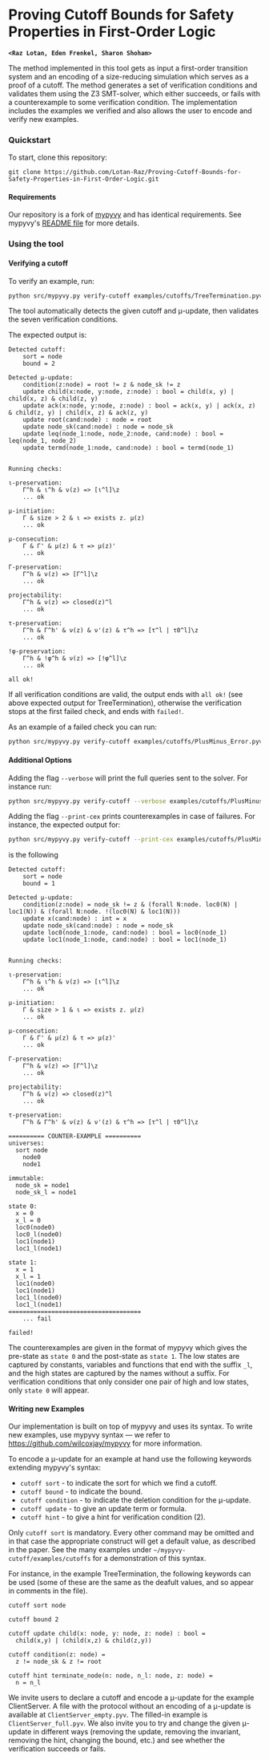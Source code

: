 # Proving Cutoff Bounds for Safety Properties in First-Order Logic  
**`<Raz Lotan, Eden Frenkel, Sharon Shoham>`**

The method implemented in this tool gets as input a first-order transition system and an encoding of a size-reducing simulation which serves as a proof of a cutoff. The method generates a set of verification conditions and validates them using the Z3 SMT-solver, which either succeeds, or fails with a counterexample to some verification condition. The implementation includes the examples we verified and also allows the user to encode and verify new examples. 

### Quickstart

To start, clone this repository:

```
git clone https://github.com/Lotan-Raz/Proving-Cutoff-Bounds-for-Safety-Properties-in-First-Order-Logic.git
```

#### Requirements

Our repository is a fork of [mypyvy](https://github.com/wilcoxjay/mypyvy) and has identical requirements. See mypyvy's [README file](https://github.com/wilcoxjay/mypyvy/blob/master/README.md) for more details.

### Using the tool

#### Verifying a cutoff

To verify an example, run:

```bash
python src/mypyvy.py verify-cutoff examples/cutoffs/TreeTermination.pyv
```

The tool automatically detects the given cutoff and μ-update, then validates the seven verification conditions. 

The expected output is:

```
Detected cutoff:
    sort = node
    bound = 2

Detected μ-update:
    condition(z:node) = root != z & node_sk != z
    update child(x:node, y:node, z:node) : bool = child(x, y) | child(x, z) & child(z, y)
    update ack(x:node, y:node, z:node) : bool = ack(x, y) | ack(x, z) & child(z, y) | child(x, z) & ack(z, y)
    update root(cand:node) : node = root
    update node_sk(cand:node) : node = node_sk
    update leq(node_1:node, node_2:node, cand:node) : bool = leq(node_1, node_2)
    update termd(node_1:node, cand:node) : bool = termd(node_1)


Running checks:

ι-preservation:
    Γ^h & ι^h & ν(z) => [ι^l]\z
    ... ok

μ-initiation:
    Γ & size > 2 & ι => exists z. μ(z)
    ... ok

μ-consecution:
    Γ & Γ' & μ(z) & τ => μ(z)'
    ... ok

Γ-preservation:
    Γ^h & ν(z) => [Γ^l]\z
    ... ok

projectability:
    Γ^h & ν(z) => closed(z)^l
    ... ok

τ-preservation:
    Γ^h & Γ^h' & ν(z) & ν'(z) & τ^h => [τ^l | τ0^l]\z
    ... ok

!φ-preservation:
    Γ^h & !φ^h & ν(z) => [!φ^l]\z
    ... ok

all ok!
```

If all verification conditions are valid, the output ends with `all ok!` (see above expected output for TreeTermination), otherwise the verification stops at the first failed check, and ends with `failed!`.

As an example of a failed check you can run:

```bash
python src/mypyvy.py verify-cutoff examples/cutoffs/PlusMinus_Error.pyv
```

#### Additional Options

Adding the flag `--verbose` will print the full queries sent to the solver. For instance run:

```bash
python src/mypyvy.py verify-cutoff --verbose examples/cutoffs/PlusMinus_Error.pyv
```

Adding the flag `--print-cex` prints counterexamples in case of failures. For instance, the expected output for:

```bash
python src/mypyvy.py verify-cutoff --print-cex examples/cutoffs/PlusMinus_Error.pyv
```
is the following
```
Detected cutoff:
    sort = node
    bound = 1

Detected μ-update:
    condition(z:node) = node_sk != z & (forall N:node. loc0(N) | loc1(N)) & (forall N:node. !(loc0(N) & loc1(N)))
    update x(cand:node) : int = x
    update node_sk(cand:node) : node = node_sk
    update loc0(node_1:node, cand:node) : bool = loc0(node_1)
    update loc1(node_1:node, cand:node) : bool = loc1(node_1)


Running checks:

ι-preservation:
    Γ^h & ι^h & ν(z) => [ι^l]\z
    ... ok

μ-initiation:
    Γ & size > 1 & ι => exists z. μ(z)
    ... ok

μ-consecution:
    Γ & Γ' & μ(z) & τ => μ(z)'
    ... ok

Γ-preservation:
    Γ^h & ν(z) => [Γ^l]\z
    ... ok

projectability:
    Γ^h & ν(z) => closed(z)^l
    ... ok

τ-preservation:
    Γ^h & Γ^h' & ν(z) & ν'(z) & τ^h => [τ^l | τ0^l]\z

========== COUNTER-EXAMPLE ==========
universes:
  sort node
    node0
    node1

immutable:
  node_sk = node1
  node_sk_l = node1

state 0:
  x = 0
  x_l = 0
  loc0(node0)
  loc0_l(node0)
  loc1(node1)
  loc1_l(node1)

state 1:
  x = 1
  x_l = 1
  loc1(node0)
  loc1(node1)
  loc1_l(node0)
  loc1_l(node1)
=====================================
    ... fail

failed!
```

The counterexamples are given in the format of mypyvy which gives the pre-state as `state 0` and the post-state as `state 1`. The low states are captured by constants, variables and functions that end with the suffix `_l`, and the high states are captured by the names without a suffix. For verification conditions that only consider one pair of high and low states, only `state 0` will appear.

#### Writing new Examples

Our implementation is built on top of mypyvy and uses its syntax. To write new examples, use mypyvy syntax — we refer to https://github.com/wilcoxjay/mypyvy for more information.

To encode a μ-update for an example at hand use the following keywords extending mypyvy's syntax:

- `cutoff sort` - to indicate the sort for which we find a cutoff.
- `cutoff bound` - to indicate the bound.
- `cutoff condition` - to indicate the deletion condition for the μ-update.
- `cutoff update` - to give an update term or formula.
- `cutoff hint` - to give a hint for verification condition (2).

Only `cutoff sort` is mandatory. Every other command may be omitted and in that case the appropriate construct will get a default value, as described in the paper. See the many examples under `~/mypyvy-cutoff/examples/cutoffs` for a demonstration of this syntax.

For instance, in the example TreeTermination, the following keywords can be used (some of these are the same as the deafult values, and so appear in comments in the file).

```
cutoff sort node

cutoff bound 2

cutoff update child(x: node, y: node, z: node) : bool =
  child(x,y) | (child(x,z) & child(z,y))

cutoff condition(z: node) =
  z != node_sk & z != root

cutoff hint terminate_node(n: node, n_l: node, z: node) =
  n = n_l
```

We invite users to declare a cutoff and encode a μ-update for the example ClientServer. A file with the protocol without an encoding of a μ-update is available at `ClientServer_empty.pyv`. The filled-in example is `ClientServer_full.pyv`. We also invite you to try and change the given μ-update in different ways (removing the update, removing the invariant, removing the hint, changing the bound, etc.) and see whether the verification succeeds or fails.
